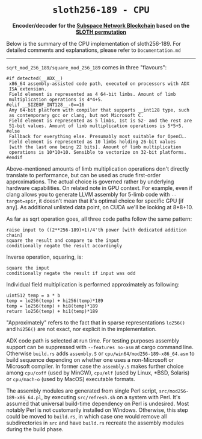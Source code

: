<div align="center">
  <h1><code>sloth256-189 - CPU</code></h1>
  <strong>Encoder/decoder for the <a href="https://subspace.network/">Subspace Network Blockchain</a> based on the <a href="https://eprint.iacr.org/2015/366">SLOTH permutation</a></strong>
</div>

Below is the summary of the CPU implementation of sloth256-189. For detailed comments and explanations, please refer to `Documentation.md`

---

`sqrt_mod_256_189/square_mod_256_189` comes in three "flavours":
```
#if detected(__ADX__)
 x86_64 assembly-assisted code path, executed on processors with ADX
 ISA extension.
 Field element is represented as 4 64-bit limbs. Amount of limb
 multiplication operations is 4*4+5.
#elif __SIZEOF_INT128__-0==16
 Any 64-bit platform with compiler that supports __int128 type, such
 as contemporary gcc or clang, but not Microsoft C.
 Field element is represented as 5 limbs, 1st is 52- and the rest are
 51-bit values. Amount of limb multiplication operations is 5*5+5.
#else
 Fallback for everything else. Presumably most suitable for OpenCL.
 Field element is represented as 10 limbs holding 26-bit values
 [with the last one being 22 bits]. Amount of limb multiplication
 operations is 10*10+10. Sensible to vectorize on 32-bit platforms.
#endif
```
Above-mentioned amounts of limb multiplication operations don't directly
translate to performance, but can be used as crude first-order
approximations. The actual choice is governed rather by underlying
hardware capabilities. On related note in GPU context. For example, even
if clang allows you to generate LLVM assembly for 5-limb code with
`--target=spir`, it doesn't mean that it's optimal choice for specific
GPU [if any]. As additional unlisted data point, on CUDA we'll be
looking at 8*8+10.

As far as sqrt operation goes, all three code paths follow the same
pattern:
```
raise input to ((2**256-189)+1)/4'th power [with dedicated addition chain]
square the result and compare to the input
conditionally negate the result accordingly
```
Inverse operation, squaring, is:
```
square the input
conditionally negate the result if input was odd
```
Individual field multiplication is performed approximately as following:
```
uint512 temp = a * b
temp = lo256(temp) + hi256(temp)*189
temp = lo256(temp) + hi8(temp)*189
return lo256(temp) + hi1(temp)*189
```
"Approximately" refers to the fact that in sparse representations
`lo256()` and `hi256()` are not exact, nor explicit in the
implementation.

ADX code path is selected at run time. For testing purposes assembly
support can be suppressed with `--features no-asm` at cargo command
line. Otherwise `build.rs` adds `assembly.S` or
`cpu/win64/mod256-189-x86_64.asm` to build sequence depending on whether 
one uses a non-Microsoft or Microsoft compiler. In former case the
`assembly.S` makes further choice among `cpu/coff` (used by MinGW), `cpu/elf` (used
by Linux, *BSD, Solaris) or `cpu/mach-o` (used by MacOS) executable formats.

The assembly modules are generated from single Perl script,
`src/mod256-189-x86_64.pl`, by executing `src/refresh.sh` on a system
with Perl. It's assumed that universal build-time dependency on Perl is
undesired. Most notably Perl is not customarily installed on Windows.
Otherwise, this step could be moved to `build.rs`, in which case one
would remove all subdirectories in `src` and have `build.rs` recreate
the assembly modules during the build phase.
